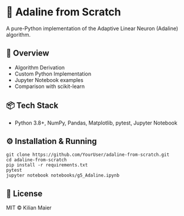 # 🧠 Adaline from Scratch

A pure-Python implementation of the Adaptive Linear Neuron (Adaline) algorithm.

## 🚀 Overview
- Algorithm Derivation
- Custom Python Implementation
- Jupyter Notebook examples
- Comparison with scikit-learn

## 📦 Tech Stack
- Python 3.8+, NumPy, Pandas, Matplotlib, pytest, Jupyter Notebook

## ⚙️ Installation & Running
```
git clone https://github.com/YourUser/adaline-from-scratch.git
cd adaline-from-scratch
pip install -r requirements.txt
pytest
jupyter notebook notebooks/g5_Adaline.ipynb
```

## 📄 License
MIT © Kilian Maier

